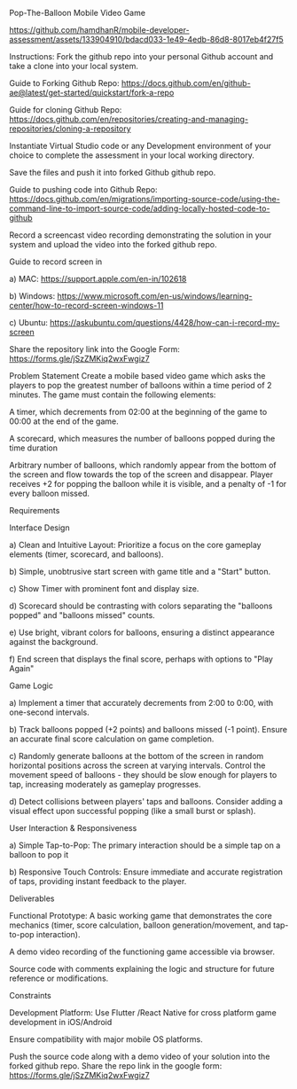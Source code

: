 


Pop-The-Balloon Mobile Video Game


https://github.com/hamdhanR/mobile-developer-assessment/assets/133904910/bdacd033-1e49-4edb-86d8-8017eb4f27f5

Instructions:
Fork the github repo into your personal Github account and take a clone into your local system.

Guide to Forking Github Repo: https://docs.github.com/en/github-ae@latest/get-started/quickstart/fork-a-repo

Guide for cloning Github Repo: https://docs.github.com/en/repositories/creating-and-managing-repositories/cloning-a-repository

Instantiate Virtual Studio code or any Development environment of your choice to complete the assessment in your local working directory.

Save the files and push it into forked Github github repo.

Guide to pushing code into Github Repo: https://docs.github.com/en/migrations/importing-source-code/using-the-command-line-to-import-source-code/adding-locally-hosted-code-to-github

Record a screencast video recording demonstrating the solution in your system and upload the video into the forked github repo.

Guide to record screen in

a) MAC: https://support.apple.com/en-in/102618

b) Windows: https://www.microsoft.com/en-us/windows/learning-center/how-to-record-screen-windows-11

c) Ubuntu: https://askubuntu.com/questions/4428/how-can-i-record-my-screen

Share the repository link into the Google Form: https://forms.gle/jSzZMKiq2wxFwgiz7

Problem Statement
Create a mobile based video game which asks the players to pop the greatest number of balloons within a time period of 2 minutes. The game must contain the following elements:

A timer, which decrements from 02:00 at the beginning of the game to 00:00 at the end of the game.

A scorecard, which measures the number of balloons popped during the time duration

Arbitrary number of balloons, which randomly appear from the bottom of the screen and flow towards the top of the screen and disappear. Player receives +2 for popping the balloon while it is visible, and a penalty of -1 for every balloon missed.

Requirements

Interface Design

a) Clean and Intuitive Layout: Prioritize a focus on the core gameplay elements (timer, scorecard, and balloons).

b) Simple, unobtrusive start screen with game title and a "Start" button.

c) Show Timer with prominent font and display size.

d) Scorecard should be contrasting with colors separating the "balloons popped" and "balloons missed" counts.

e) Use bright, vibrant colors for balloons, ensuring a distinct appearance against the background.

f) End screen that displays the final score, perhaps with options to "Play Again"

Game Logic

a) Implement a timer that accurately decrements from 2:00 to 0:00, with one-second intervals.

b) Track balloons popped (+2 points) and balloons missed (-1 point). Ensure an accurate final score calculation on game completion.

c) Randomly generate balloons at the bottom of the screen in random horizontal positions across the screen at varying intervals. Control the movement speed of balloons - they should be slow enough for players to tap, increasing moderately as gameplay progresses.

d) Detect collisions between players' taps and balloons. Consider adding a visual effect upon successful popping (like a small burst or splash).

User Interaction & Responsiveness

a) Simple Tap-to-Pop: The primary interaction should be a simple tap on a balloon to pop it

b) Responsive Touch Controls: Ensure immediate and accurate registration of taps, providing instant feedback to the player.

Deliverables

Functional Prototype: A basic working game that demonstrates the core mechanics (timer, score calculation, balloon generation/movement, and tap-to-pop interaction).

A demo video recording of the functioning game accessible via browser.

Source code with comments explaining the logic and structure for future reference or modifications.

Constraints

Development Platform: Use Flutter /React Native for cross platform game development in iOS/Android

Ensure compatibility with major mobile OS platforms.

Push the source code along with a demo video of your solution into the forked github repo. Share the repo link in the google form: https://forms.gle/jSzZMKiq2wxFwgiz7


